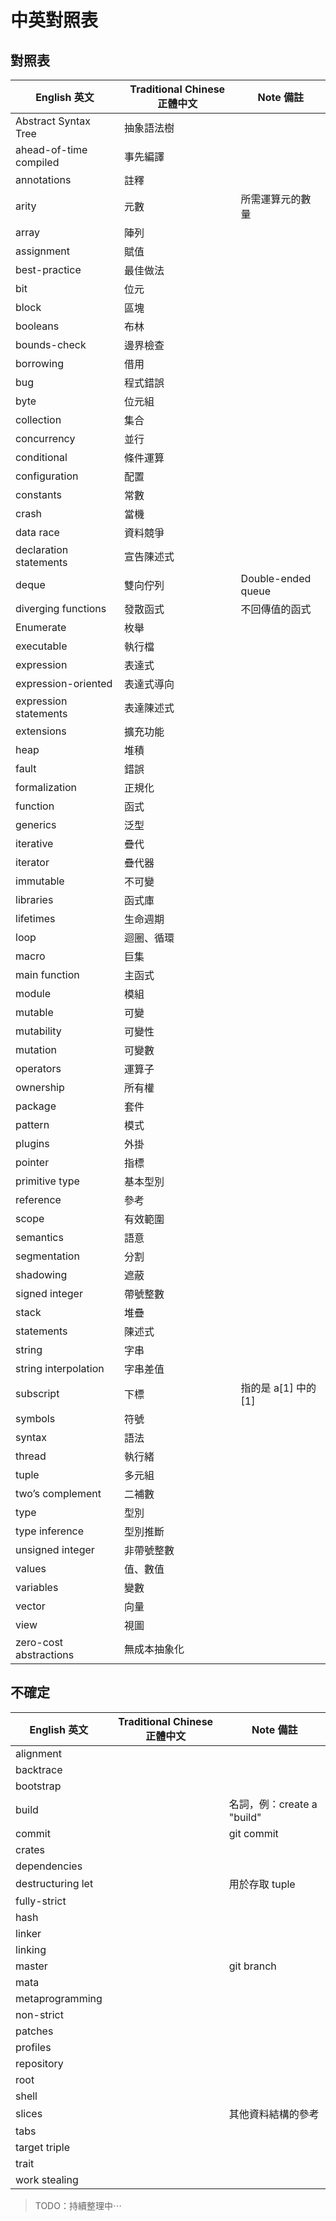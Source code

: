 # 中英對照表

## 對照表

English 英文           | Traditional Chinese 正體中文  | Note 備註
------------           |-----------------------------  |----------
Abstract Syntax Tree   | 抽象語法樹                    |
ahead-of-time compiled | 事先編譯                      |
annotations            | 註釋                          |
arity                  | 元數                          | 所需運算元的數量
array                  | 陣列                          |
assignment             | 賦值                          |
best-practice          | 最佳做法                      |
bit                    | 位元                          |
block                  | 區塊                          |
booleans               | 布林                          |
bounds-check           | 邊界檢查                      |
borrowing              | 借用                          |
bug                    | 程式錯誤                      |
byte                   | 位元組                        |
collection             | 集合                          |
concurrency            | 並行                          |
conditional            | 條件運算                      |
configuration          | 配置                          |
constants              | 常數                          |
crash                  | 當機                          |
data race              | 資料競爭                      |
declaration statements | 宣告陳述式                    |
deque                  | 雙向佇列                      | Double-ended queue
diverging functions    | 發散函式                      | 不回傳值的函式
Enumerate              | 枚舉                          |
executable             | 執行檔                        |
expression             | 表達式                        |
expression-oriented    | 表達式導向                    |
expression statements  | 表達陳述式                    |
extensions             | 擴充功能                      |
heap                   | 堆積                          |
fault                  | 錯誤                          |
formalization          | 正規化                        |
function               | 函式                          |
generics               | 泛型                          |
iterative              | 疊代                          |
iterator               | 疊代器                        |
immutable              | 不可變                        |
libraries              | 函式庫                        |
lifetimes              | 生命週期                      |
loop                   | 迴圈、循環                    |
macro                  | 巨集                          |
main function          | 主函式                        |
module                 | 模組                          |
mutable                | 可變                          |
mutability             | 可變性                        |
mutation               | 可變數                        |
operators              | 運算子                        |
ownership              | 所有權                        |
package                | 套件                          |
pattern                | 模式                          |
plugins                | 外掛                          |
pointer                | 指標                          |
primitive type         | 基本型別                      |
reference              | 參考                          |
scope                  | 有效範圍                      |
semantics              | 語意                          |
segmentation           | 分割                          |
shadowing              | 遮蔽                          |
signed integer         | 帶號整數                      |
stack                  | 堆疊                          |
statements             | 陳述式                        |
string                 | 字串                          |
string interpolation   | 字串差值                      |
subscript              | 下標                          | 指的是 a[1] 中的 [1]
symbols                | 符號                          |
syntax                 | 語法                          |
thread                 | 執行緒                        |
tuple                  | 多元組                        |
two’s complement       | 二補數                        |
type                   | 型別                          |
type inference         | 型別推斷                      |
unsigned integer       | 非帶號整數                    |
values                 | 值、數值                      |
variables              | 變數                          |
vector                 | 向量                          |
view                   | 視圖                          |
zero-cost abstractions | 無成本抽象化                  |


## 不確定

English 英文           | Traditional Chinese 正體中文  | Note 備註
------------           |-----------------------------  |----------
alignment              |                               |
backtrace              |                               |
bootstrap              |                               |
build                  |                               | 名詞，例：create a "build"
commit                 |                               | git commit
crates                 |                               |
dependencies           |                               |
destructuring let      |                               | 用於存取 tuple
fully-strict           |                               |
hash                   |                               |
linker                 |                               |
linking                |                               |
master                 |                               | git branch
mata                   |                               |
metaprogramming        |                               |
non-strict             |                               |
patches                |                               |
profiles               |                               |
repository             |                               |
root                   |                               |
shell                  |                               |
slices                 |                               | 其他資料結構的參考
tabs                   |                               |
target triple          |                               |
trait                  |                               |
work stealing          |                               |


> TODO：持續整理中⋯
